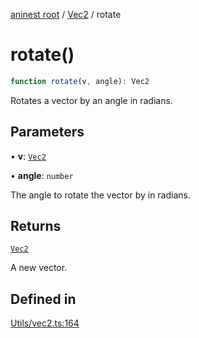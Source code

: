 [aninest root](../../index.md) / [Vec2](../index.md) / rotate

# rotate()

```ts
function rotate(v, angle): Vec2
```

Rotates a vector by an angle in radians.

## Parameters

• **v**: [`Vec2`](../type-aliases/Vec2.md)

• **angle**: `number`

The angle to rotate the vector by in radians.

## Returns

[`Vec2`](../type-aliases/Vec2.md)

A new vector.

## Defined in

[Utils/vec2.ts:164](https://github.com/zphrs/aninest/blob/638398f3759b1c9c8747db3d93d805b9d84d9bf5/core/src/Utils/vec2.ts#L164)
